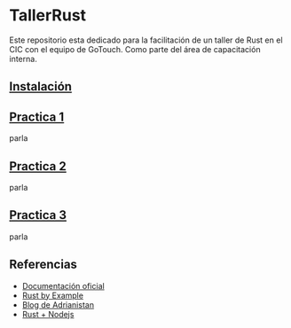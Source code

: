 # TallerRust
Este repositorio esta dedicado para la facilitación de un taller de Rust en el CIC con el equipo de GoTouch. Como parte del área de capacitación interna.

## [Instalación](/instalacion/README.md)

## [Practica 1](/lab1)
parla

## [Practica 2](/lab2)
parla

## [Practica 3](/lab3)
parla

## Referencias
* [Documentación oficial](https://doc.rust-lang.org/1.0.0/book/)
* [Rust by Example](rustbyexample.com)
* [Blog de Adrianistan](https://blog.adrianistan.eu/2017/07/03/structs-traits-poo-rust/)
* [Rust + Nodejs](http://fredrik.anderzon.se/2016/05/10/rust-for-node-developers-part-1-introduction/)
